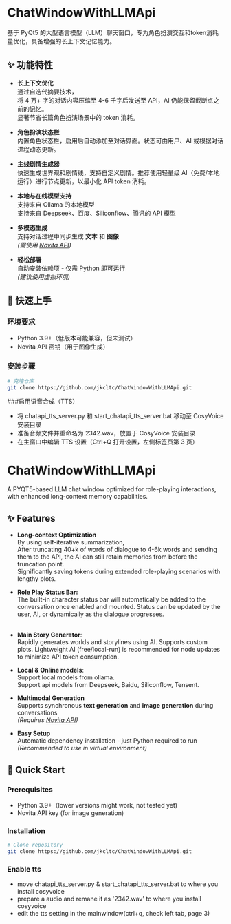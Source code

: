 # ChatWindowWithLLMApi
 
基于 PyQt5 的大型语言模型（LLM）聊天窗口，专为角色扮演交互和token消耗量优化，具备增强的长上下文记忆能力。
 
## ✨ 功能特性
 
- **长上下文优化**  
  通过自迭代摘要技术，  
  将 4 万+ 字的对话内容压缩至 4-6 千字后发送至 API，AI 仍能保留截断点之前的记忆。  
  显著节省长篇角色扮演场景中的 token 消耗。  
 
- **角色扮演状态栏**  
  内置角色状态栏，启用后自动添加至对话界面。状态可由用户、AI 或根据对话进程动态更新。  
 
- **主线剧情生成器**  
  快速生成世界观和剧情线，支持自定义剧情。推荐使用轻量级 AI（免费/本地运行）进行节点更新，以最小化 API token 消耗。  
 
- **本地与在线模型支持**  
  支持来自 Ollama 的本地模型  
  支持来自 Deepseek、百度、Siliconflow、腾讯的 API 模型  
 
- **多模态生成**  
  支持对话过程中同步生成 **文本** 和 **图像**  
  *(需使用 [Novita API](https://www.novita.ai/))* 
 
- **轻松部署**  
  自动安装依赖项 - 仅需 Python 即可运行  
  *(建议使用虚拟环境)*
 
## 🚀 快速上手
 
### 环境要求
- Python 3.9+（低版本可能兼容，但未测试）
- Novita API 密钥（用于图像生成）
 
### 安装步骤
```bash
# 克隆仓库
git clone https://github.com/jkcltc/ChatWindowWithLLMApi.git
```
###启用语音合成（TTS）  
- 将 chatapi_tts_server.py 和 start_chatapi_tts_server.bat 移动至 CosyVoice 安装目录
- 准备音频文件并重命名为 2342.wav，放置于 CosyVoice 安装目录
- 在主窗口中编辑 TTS 设置（Ctrl+Q 打开设置，左侧标签页第 3 页）

# ChatWindowWithLLMApi

A PYQT5-based LLM chat window optimized for role-playing interactions, with enhanced long-context memory capabilities.

## ✨ Features

- **Long-context Optimization**  
  By using self-iterative summarization,  
  After truncating 40+k of words of dialogue to 4-6k words and sending them to the API, the AI can still retain memories from before the truncation point.  
  Significantly saving tokens during extended role-playing scenarios with lengthy plots.  

- **Role Play Status Bar:**  
  The built-in character status bar will automatically be added to the conversation once enabled and mounted. Status can be updated by the user, AI, or dynamically as the dialogue progresses.  
﻿
- **Main Story Generator**:  
  Rapidly generates worlds and storylines using AI. Supports custom plots. Lightweight AI (free/local-run) is recommended for node updates to minimize API token consumption.  

- **Local & Online models**:  
  Support local models from ollama.  
  Support api models from Deepseek, Baidu, Siliconflow, Tensent.  

- **Multimodal Generation**  
  Supports synchronous **text generation** and **image generation** during conversations  
  *(Requires [Novita API](https://www.novita.ai/))* 

- **Easy Setup**  
  Automatic dependency installation - just Python required to run  
  *(Recommended to use in virtual environment)*

## 🚀 Quick Start

### Prerequisites
- Python 3.9+（lower versions might work, not tested yet)
- Novita API key (for image generation)

### Installation
```bash
# Clone repository
git clone https://github.com/jkcltc/ChatWindowWithLLMApi.git
```

### Enable tts
-  move chatapi_tts_server.py & start_chatapi_tts_server.bat to where you install cosyvoice
-  prepare a audio and remane it as '2342.wav' to where you install cosyvoice
-  edit the tts setting in the mainwindow(ctrl+q, check left tab, page 3)

